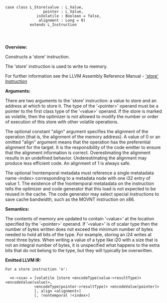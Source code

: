 
```



case class L_Store(value : L_Value, 
                 pointer : L_Value, 
              isVolatile : Boolean = false, 
               alignment : Long = 0) 
           extends L_Instruction




```

**Overview:**

Constructs a 'store' instruction.

The 'store' instruction is used to write to memory.

For further information see the LLVM Assembly Reference Manual - ['store' Instruction](http://llvm.org/docs/LangRef.html#i_store)

**Arguments:**

There are two arguments to the 'store' instruction: a value to store and an address at which to store it. The type of the '`<`pointer>' operand must be a pointer to the first class type of the '`<`value>' operand. If the store is marked as volatile, then the optimizer is not allowed to modify the number or order of execution of this store with other volatile operations.

The optional constant "align" argument specifies the alignment of the operation (that is, the alignment of the memory address). A value of 0 or an omitted "align" argument means that the operation has the preferential alignment for the target. It is the responsibility of the code emitter to ensure that the alignment information is correct. Overestimating the alignment results in an undefined behavior. Underestimating the alignment may produce less efficient code. An alignment of 1 is always safe.

The optional !nontemporal metadata must reference a single metatadata name `<`index> corresponding to a metadata node with one i32 entry of value 1. The existence of the !nontemporal metatadata on the instruction tells the optimizer and code generator that this load is not expected to be reused in the cache. The code generator may select special instructions to save cache bandwidth, such as the MOVNT instruction on x86.

**Semantics:**

The contents of memory are updated to contain '`<`value>' at the location specified by the '`<`pointer>' operand. If '`<`value>' is of scalar type then the number of bytes written does not exceed the minimum number of bytes needed to hold all bits of the type. For example, storing an i24 writes at most three bytes. When writing a value of a type like i20 with a size that is not an integral number of bytes, it is unspecified what happens to the extra bits that do not belong to the type, but they will typically be overwritten.

**Emitted LLVM IR:**
```
For a store instruction 'n':

  <n->ssa> = [volatile ]store <encodeType(value->resultType)> <encodeValue(value)>, 
             <encodeType(pointer->resultType)> <encodeValue(pointer)>
             [, align <alignment>]
             [, !nontemporal !<index>] 

```